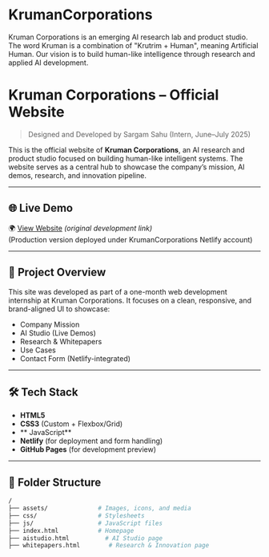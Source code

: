 # KrumanCorporations
 Kruman Corporations is an emerging AI research lab and product studio. The word Kruman is a combination of "Krutrim + Human", meaning Artificial Human. Our vision is to build human-like intelligence through research and applied AI development.
# Kruman Corporations – Official Website  
> Designed and Developed by Sargam Sahu (Intern, June–July 2025)

This is the official website of **Kruman Corporations**, an AI research and product studio focused on building human-like intelligent systems. The website serves as a central hub to showcase the company’s mission, AI demos, research, and innovation pipeline.

---

## 🌐 Live Demo

🌍 [View Website](https://sargamsahu1011.github.io/KrumanCorporations/) *(original development link)*  
(Production version deployed under KrumanCorporations Netlify account)

---

## 🧠 Project Overview

This site was developed as part of a one-month web development internship at Kruman Corporations. It focuses on a clean, responsive, and brand-aligned UI to showcase:
- Company Mission
- AI Studio (Live Demos)
- Research & Whitepapers
- Use Cases
- Contact Form (Netlify-integrated)

---

## 🛠️ Tech Stack

- **HTML5**
- **CSS3** (Custom + Flexbox/Grid)
- ** JavaScript**
- **Netlify** (for deployment and form handling)
- **GitHub Pages** (for development preview)

---

## 📁 Folder Structure

```bash
/
├── assets/              # Images, icons, and media
├── css/                 # Stylesheets
├── js/                  # JavaScript files
├── index.html           # Homepage
├── aistudio.html          # AI Studio page
├── whitepapers.html        # Research & Innovation page


